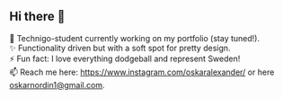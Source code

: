 ## Hi there 👋

<!--
**oskarnordin/oskarnordin** is a ✨ _special_ ✨ repository because its `README.md` (this file) appears on your GitHub profile.

Here are some ideas to get you started:

- 🔭 I’m currently working on ...
- 🌱 I’m currently learning ...
- 👯 I’m looking to collaborate on ...
- 🤔 I’m looking for help with ...
- 💬 Ask me about ...
- 📫 How to reach me: ...
- 😄 Pronouns: ...
- ⚡ Fun fact: ...
-->

🌱 Technigo-student currently working on my portfolio (stay tuned!).<br>
✨ Functionality driven but with a soft spot for pretty design.<br>
⚡ Fun fact: I love everything dodgeball and represent Sweden!<br>
📫 Reach me here: https://www.instagram.com/oskaralexander/ or here oskarnordin1@gmail.com.
